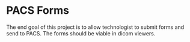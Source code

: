 # PACS Forms

The end goal of this project is to allow technologist to submit forms and send to PACS. The forms should be viable in dicom viewers.

